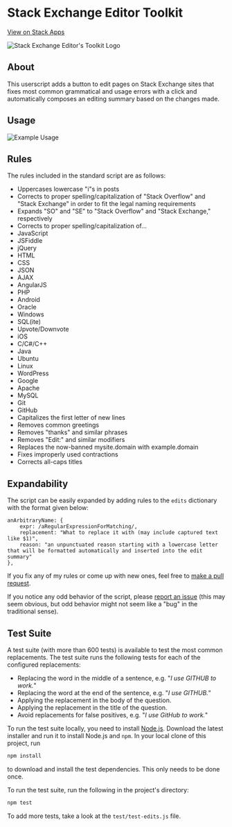 Stack Exchange Editor Toolkit
=============================

[View on Stack Apps](http://stackapps.com/questions/4899/stack-exchange-editor-toolkit)

![Stack Exchange Editor's Toolkit Logo](http://i.imgur.com/blxl3ei.jpg)

## About

This userscript adds a button to edit pages on Stack Exchange sites that fixes most common grammatical and usage errors with a click and automatically composes an editing summary based on the changes made.

## Usage

![Example Usage](https://dl.dropboxusercontent.com/u/56017856/SOEdit.gif)

## Rules

The rules included in the standard script are as follows:

 - Uppercases lowercase "i"s in posts
 - Corrects to proper spelling/capitalization of "Stack Overflow" and "Stack Exchange" in order to fit the legal naming requirements
 - Expands "SO" and "SE" to "Stack Overflow" and "Stack Exchange," respectively
 - Corrects to proper spelling/capitalization of...
  - JavaScript
  - JSFiddle
  - jQuery
  - HTML
  - CSS
  - JSON
  - AJAX
  - AngularJS
  - PHP
  - Android
  - Oracle
  - Windows
  - SQL(ite)
  - Upvote/Downvote
  - iOS
  - C/C#/C++
  - Java
  - Ubuntu
  - Linux
  - WordPress
  - Google
  - Apache
  - MySQL
  - Git
  - GitHub
 - Capitalizes the first letter of new lines
 - Removes common greetings
 - Removes "thanks" and similar phrases
 - Removes "Edit:" and similar modifiers
 - Replaces the now-banned mysite.domain with example.domain
 - Fixes improperly used contractions
 - Corrects all-caps titles

## Expandability

The script can be easily expanded by adding rules to the `edits` dictionary with the format given below:

    anArbitraryName: {
        expr: /aRegularExpressionForMatching/,
        replacement: "What to replace it with (may include captured text like $1)",
        reason: "an unpunctuated reason starting with a lowercase letter that will be formatted automatically and inserted into the edit summary"
    },

If you fix any of my rules or come up with new ones, feel free to [make a pull request](https://github.com/AstroCB/Stack-Exchange-Editor-Toolkit/pulls).

If you notice any odd behavior of the script, please [report an issue](https://github.com/AstroCB/Stack-Exchange-Editor-Toolkit/issues/new) (this may seem obvious, but odd behavior might not seem like a "bug" in the traditional sense).

## Test Suite

A test suite (with more than 600 tests) is available to test the most common replacements. The test suite runs the following tests for each of the configured replacements:

* Replacing the word in the middle of a sentence, e.g. "_I use GITHUB to work._"
* Replacing the word at the end of the sentence, e.g. "_I use GITHUB._"
* Applying the replacement in the body of the question.
* Applying the replacement in the title of the question.
* Avoid replacements for false positives, e.g. "_I use GitHub to work._"

To run the test suite locally, you need to install [Node.js](https://nodejs.org). Download the latest installer and run it to install Node.js and `npm`. In your local clone of this project, run

```bash
npm install
```

to download and install the test dependencies. This only needs to be done once.

To run the test suite, run the following in the project's directory:

```bash
npm test
```

To add more tests, take a look at the `test/test-edits.js` file.
